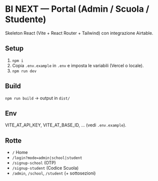 
# BI NEXT — Portal (Admin / Scuola / Studente)

Skeleton React (Vite + React Router + Tailwind) con integrazione Airtable.

## Setup
1) `npm i`
2) Copia `.env.example` in `.env` e imposta le variabili (Vercel o locale).
3) `npm run dev`

## Build
`npm run build` → output in `dist/`

## Env
VITE_AT_API_KEY, VITE_AT_BASE_ID, ... (vedi `.env.example`).

## Rotte
- `/` Home
- `/login?mode=admin|school|student`
- `/signup-school` (OTP)
- `/signup-student` (Codice Scuola)
- `/admin`, `/school`, `/student` (+ sottosezioni)
